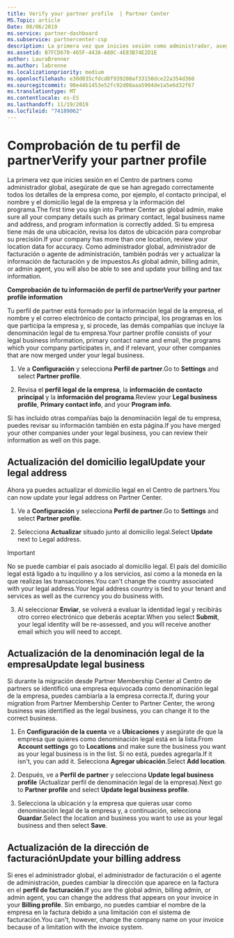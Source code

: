 ```yaml
---
title: Verify your partner profile  | Partner Center
MS.Topic: article
Date: 08/06/2019
ms.service: partner-dashboard
ms.subservice: partnercenter-csp
description: La primera vez que inicies sesión como administrador, asegúrate de que los detalles de soporte técnico sean correctos, presenta las exenciones fiscales si procede y revisa la información de contacto en tus perfiles.
ms.assetid: B7FCD670-465F-443A-A80C-4E83B74E2D1E
author: LauraBrenner
ms.author: labrenne
ms.localizationpriority: medium
ms.openlocfilehash: e30d035cfdcd8f939200af33150dce22a354d360
ms.sourcegitcommit: 90e44b1453e52fc92d08aaa5904de1a5e6d32f67
ms.translationtype: MT
ms.contentlocale: es-ES
ms.lasthandoff: 11/19/2019
ms.locfileid: "74189062"
---
```

# <a name="verify-your-partner-profile"></a><span data-ttu-id="c7f84-103">Comprobación de tu perfil de partner</span><span class="sxs-lookup"><span data-stu-id="c7f84-103">Verify your partner profile</span></span>

<span data-ttu-id="c7f84-104">La primera vez que inicies sesión en el Centro de partners como administrador global, asegúrate de que se han agregado correctamente todos los detalles de la empresa como, por ejemplo, el contacto principal, el nombre y el domicilio legal de la empresa y la información del programa.</span><span class="sxs-lookup"><span data-stu-id="c7f84-104">The first time you sign into Partner Center as  global admin, make sure all your company details such as primary contact, legal business name and address, and program information is correctly added.</span></span> <span data-ttu-id="c7f84-105">Si tu empresa tiene más de una ubicación, revisa los datos de ubicación para comprobar su precisión.</span><span class="sxs-lookup"><span data-stu-id="c7f84-105">If your company has more than one location, review your location data for accuracy.</span></span> <span data-ttu-id="c7f84-106">Como administrador global, administrador de facturación o agente de administración, también podrás ver y actualizar la información de facturación y de impuestos.</span><span class="sxs-lookup"><span data-stu-id="c7f84-106">As global admin, billing admin, or admin agent, you will also be able to see and update your billing and tax information.</span></span> 

<span data-ttu-id="c7f84-107">**Comprobación de tu información de perfil de partner**</span><span class="sxs-lookup"><span data-stu-id="c7f84-107">**Verify your partner profile information**</span></span>

<span data-ttu-id="c7f84-108">Tu perfil de partner está formado por la información legal de la empresa, el nombre y el correo electrónico de contacto principal, los programas en los que participa la empresa y, si procede, las demás compañías que incluye la denominación legal de tu empresa.</span><span class="sxs-lookup"><span data-stu-id="c7f84-108">Your partner profile consists of your legal business information, primary contact name and email, the programs which your company participates in, and if relevant, your other companies that are now merged under your legal business.</span></span>

1.  <span data-ttu-id="c7f84-109">Ve a **Configuración** y selecciona **Perfil de partner**.</span><span class="sxs-lookup"><span data-stu-id="c7f84-109">Go to **Settings** and select **Partner profile**.</span></span>

2.  <span data-ttu-id="c7f84-110">Revisa el **perfil legal de la empresa**, la **información de contacto principal** y la **información del programa**.</span><span class="sxs-lookup"><span data-stu-id="c7f84-110">Review your **Legal business profile**, **Primary contact info**, and your **Program info**.</span></span>

<span data-ttu-id="c7f84-111">Si has incluido otras compañías bajo la denominación legal de tu empresa, puedes revisar su información también en esta página.</span><span class="sxs-lookup"><span data-stu-id="c7f84-111">If you have merged your other companies under your legal business, you can review their information as well on this page.</span></span>

## <a name="update-your-legal-address"></a><span data-ttu-id="c7f84-112">Actualización del domicilio legal</span><span class="sxs-lookup"><span data-stu-id="c7f84-112">Update your legal address</span></span>

<span data-ttu-id="c7f84-113">Ahora ya puedes actualizar el domicilio legal en el Centro de partners.</span><span class="sxs-lookup"><span data-stu-id="c7f84-113">You can now update your legal address on Partner Center.</span></span>

1. <span data-ttu-id="c7f84-114">Ve a **Configuración** y selecciona **Perfil de partner**.</span><span class="sxs-lookup"><span data-stu-id="c7f84-114">Go to **Settings** and select **Partner profile**.</span></span> 

2. <span data-ttu-id="c7f84-115">Selecciona **Actualizar** situado junto al domicilio legal.</span><span class="sxs-lookup"><span data-stu-id="c7f84-115">Select **Update** next to Legal address.</span></span> 

>[!Important]
><span data-ttu-id="c7f84-116">No se puede cambiar el país asociado al domicilio legal. El país del domicilio legal está ligado a tu inquilino y a los servicios, así como a la moneda en la que realizas las transacciones.</span><span class="sxs-lookup"><span data-stu-id="c7f84-116">You can't change the country associated with your legal address.Your legal address country is tied to your tenant and services as well as the currency you do business with.</span></span> 

3. <span data-ttu-id="c7f84-117">Al seleccionar **Enviar**, se volverá a evaluar la identidad legal y recibirás otro correo electrónico que deberás aceptar.</span><span class="sxs-lookup"><span data-stu-id="c7f84-117">When you select **Submit**, your legal identity will be re-assessed, and you will receive another email which you will need to accept.</span></span>

## <a name="update-legal-business"></a><span data-ttu-id="c7f84-118">Actualización de la denominación legal de la empresa</span><span class="sxs-lookup"><span data-stu-id="c7f84-118">Update legal business</span></span>

<span data-ttu-id="c7f84-119">Si durante la migración desde Partner Membership Center al Centro de partners se identificó una empresa equivocada como denominación legal de la empresa, puedes cambiarla a la empresa correcta.</span><span class="sxs-lookup"><span data-stu-id="c7f84-119">If, during your migration from Partner Membership Center to Partner Center, the wrong business was identified as the legal business, you can change it to the correct business.</span></span>

1. <span data-ttu-id="c7f84-120">En **Configuración de la cuenta** ve a **Ubicaciones** y asegúrate de que la empresa que quieres como denominación legal está en la lista.</span><span class="sxs-lookup"><span data-stu-id="c7f84-120">From **Account settings** go to **Locations** and make sure the business you want as your legal business is in the list.</span></span> <span data-ttu-id="c7f84-121">Si no está, puedes agregarla.</span><span class="sxs-lookup"><span data-stu-id="c7f84-121">If it isn't, you can add it.</span></span> <span data-ttu-id="c7f84-122">Selecciona **Agregar ubicación**.</span><span class="sxs-lookup"><span data-stu-id="c7f84-122">Select **Add location**.</span></span>

2.  <span data-ttu-id="c7f84-123">Después, ve a **Perfil de partner** y selecciona **Update legal business profile** (Actualizar perfil de denominación legal de la empresa).</span><span class="sxs-lookup"><span data-stu-id="c7f84-123">Next go to **Partner profile** and select **Update legal business profile**.</span></span>

3.  <span data-ttu-id="c7f84-124">Selecciona la ubicación y la empresa que quieras usar como denominación legal de la empresa y, a continuación, selecciona **Guardar**.</span><span class="sxs-lookup"><span data-stu-id="c7f84-124">Select the location and business you want to use as your legal business and then select **Save**.</span></span>

## <a name="update-your-billing-address"></a><span data-ttu-id="c7f84-125">Actualización de la dirección de facturación</span><span class="sxs-lookup"><span data-stu-id="c7f84-125">Update your billing address</span></span>

<span data-ttu-id="c7f84-126">Si eres el administrador global, el administrador de facturación o el agente de administración, puedes cambiar la dirección que aparece en la factura en el **perfil de facturación**.</span><span class="sxs-lookup"><span data-stu-id="c7f84-126">If you are the global admin, billing admin, or admin agent, you can change the address that appears on your invoice in your **Billing profile**.</span></span> <span data-ttu-id="c7f84-127">Sin embargo, no puedes cambiar el nombre de la empresa en la factura debido a una limitación con el sistema de facturación.</span><span class="sxs-lookup"><span data-stu-id="c7f84-127">You can't, however, change the company name on your invoice because of a limitation with the invoice system.</span></span>

 


